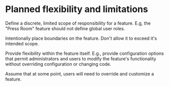 # Planned flexibility and limitations

Define a discrete, limited scope of responsibility for a feature. E.g, the "Press Room" feature should not define global user roles.

Intentionally place boundaries on the feature. Don't allow it to exceed it's intended scope.

Provide flexibility within the feature itself. E.g., provide configuration options that permit administrators and users to modify the feature's functionality without overriding configuration or changing code.

Assume that at some point, users will need to override and customize a feature.